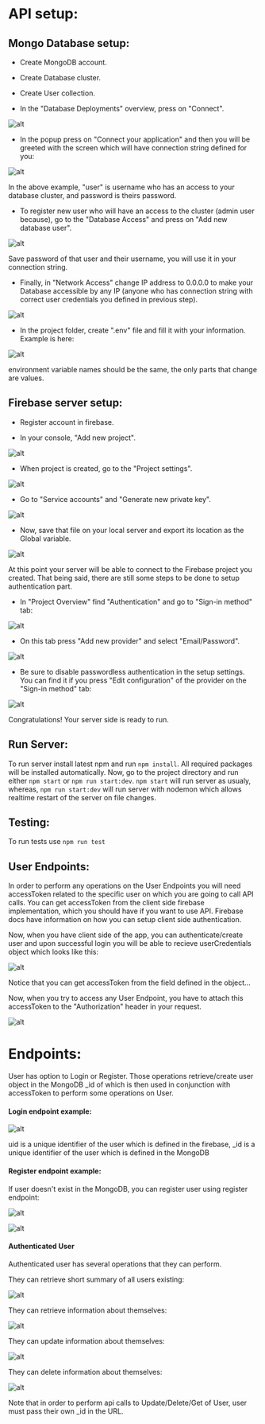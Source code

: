 # API setup:

## Mongo Database setup:

- Create MongoDB account.

- Create Database cluster.

- Create User collection.

- In the "Database Deployments" overview, press on "Connect".

![alt](https://i.imgur.com/A0Dwk6F.png)

- In the popup press on "Connect your application" and then you will be greeted with the screen which will have connection string defined for you:

![alt](https://i.imgur.com/uUSSwMD.png)

In the above example, "user" is username who has an access to your database cluster, and password is theirs password.

- To register new user who will have an access to the cluster (admin user because), go to the "Database Access" and press on "Add new database user".

![alt](https://i.imgur.com/x6CyUzw.png)

Save password of that user and their username, you will use it in your connection string.

- Finally, in "Network Access" change IP address to 0.0.0.0 to make your Database accessible by any IP (anyone who has connection string with correct user credentials you defined in previous step).

![alt](https://i.imgur.com/A4a8mbQ.png)

- In the project folder, create ".env" file and fill it with your information. Example is here:

![alt](https://i.imgur.com/msHT5eu.png)

environment variable names should be the same, the only parts that change are values.

## Firebase server setup:

- Register account in firebase.

- In your console, "Add new project".

![alt](https://i.imgur.com/WL2jaVO.png)

- When project is created, go to the "Project settings".

![alt](https://i.imgur.com/ZDowUt5.png)

- Go to "Service accounts" and "Generate new private key".

![alt](https://i.imgur.com/PN3Svzt.png)

- Now, save that file on your local server and export its location as the Global variable.

![alt](https://i.imgur.com/kGtzCUI.png)

At this point your server will be able to connect to the Firebase project you created. That being said, there are still some steps to be done to setup authentication part.

- In "Project Overview" find "Authentication" and go to "Sign-in method" tab:

![alt](https://i.imgur.com/FFw2QIH.png)

- On this tab press "Add new provider" and select "Email/Password".

![alt](https://i.imgur.com/bTtm9ub.png)

- Be sure to disable passwordless authentication in the setup settings. You can find it if you press "Edit configuration" of the provider on the "Sign-in method" tab:

![alt](https://i.imgur.com/9bXzMev.png)

Congratulations! Your server side is ready to run.

## Run Server:

To run server install latest npm and run `npm install`. All required packages will be installed automatically. Now, go to the project directory and run either `npm start` or `npm run start:dev`. `npm start` will run server as usualy, whereas, `npm run start:dev` will run server with nodemon which allows realtime restart of the server on file changes.

## Testing:

To run tests use `npm run test`

## User Endpoints:

In order to perform any operations on the User Endpoints you will need accessToken related to the specific user on which you are going to call API calls.
You can get accessToken from the client side firebase implementation, which you should have if you want to use API. Firebase docs have information on how you can setup client side
authentication.

Now, when you have client side of the app, you can authenticate/create user and upon successful login you will be able to recieve userCredentials object which looks like this:

![alt](https://i.imgur.com/OcVtK2q.png)

Notice that you can get accessToken from the field defined in the object...

Now, when you try to access any User Endpoint, you have to attach this accessToken to the "Authorization" header in your request.

![alt](https://i.imgur.com/LF497sH.png)


# Endpoints:

User has option to Login or Register. Those operations retrieve/create user object in the MongoDB _id of which is then used in conjunction with accessToken to perform some operations on User.

#### Login endpoint example:

![alt](https://i.imgur.com/nuRFyl9.png)

uid is a unique identifier of the user which is defined in the firebase, _id is a unique identifier of the user which is defined in the MongoDB

#### Register endpoint example:

If user doesn't exist in the MongoDB, you can register user using register endpoint:

![alt](https://i.imgur.com/m0ZpWP6.png)

![alt](https://i.imgur.com/2UXAUbH.png)


#### Authenticated User

Authenticated user has several operations that they can perform.

They can retrieve short summary of all users existing:

![alt](https://i.imgur.com/wUThsjC.png)

They can retrieve information about themselves:

![alt](https://i.imgur.com/KTeq7K6.png)

They can update information about themselves:

![alt](https://i.imgur.com/seuaAiS.png)

They can delete information about themselves:

![alt](https://i.imgur.com/VTvCowi.png)

Note that in order to perform api calls to Update/Delete/Get of User, user must pass their own _id in the URL.



